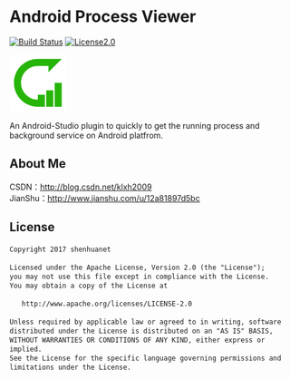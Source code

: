 # Android Process Viewer
[![Build Status](https://img.shields.io/badge/build-developing-yellowgreen.svg)](#)
[![License2.0](https://img.shields.io/badge/license-Apache%202.0-blue.svg)](https://www.apache.org/licenses/LICENSE-2.0.html)

![](https://github.com/shenhuanet/AndroidProcessViewer-groovy/blob/master/resources/icons/icon_logo_100x100.png)

An Android-Studio plugin to quickly to get the running process and background service on Android platfrom.


## About Me
CSDN：http://blog.csdn.net/klxh2009<br>
JianShu：http://www.jianshu.com/u/12a81897d5bc

## License

    Copyright 2017 shenhuanet

    Licensed under the Apache License, Version 2.0 (the "License");
    you may not use this file except in compliance with the License.
    You may obtain a copy of the License at

       http://www.apache.org/licenses/LICENSE-2.0

    Unless required by applicable law or agreed to in writing, software
    distributed under the License is distributed on an "AS IS" BASIS,
    WITHOUT WARRANTIES OR CONDITIONS OF ANY KIND, either express or implied.
    See the License for the specific language governing permissions and
    limitations under the License.
